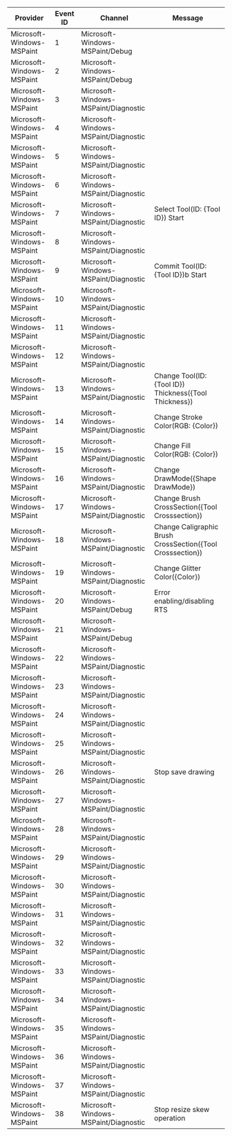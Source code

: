 Provider                   |  Event ID  |  Channel                               |  Message
---------------------------|------------|----------------------------------------|------------------------------------------------------------
Microsoft-Windows-MSPaint  |  1         |  Microsoft-Windows-MSPaint/Debug       |
Microsoft-Windows-MSPaint  |  2         |  Microsoft-Windows-MSPaint/Debug       |
Microsoft-Windows-MSPaint  |  3         |  Microsoft-Windows-MSPaint/Diagnostic  |
Microsoft-Windows-MSPaint  |  4         |  Microsoft-Windows-MSPaint/Diagnostic  |
Microsoft-Windows-MSPaint  |  5         |  Microsoft-Windows-MSPaint/Diagnostic  |
Microsoft-Windows-MSPaint  |  6         |  Microsoft-Windows-MSPaint/Diagnostic  |
Microsoft-Windows-MSPaint  |  7         |  Microsoft-Windows-MSPaint/Diagnostic  |  Select Tool(ID: {Tool ID}) Start
Microsoft-Windows-MSPaint  |  8         |  Microsoft-Windows-MSPaint/Diagnostic  |
Microsoft-Windows-MSPaint  |  9         |  Microsoft-Windows-MSPaint/Diagnostic  |  Commit Tool(ID: {Tool ID})b Start
Microsoft-Windows-MSPaint  |  10        |  Microsoft-Windows-MSPaint/Diagnostic  |
Microsoft-Windows-MSPaint  |  11        |  Microsoft-Windows-MSPaint/Diagnostic  |
Microsoft-Windows-MSPaint  |  12        |  Microsoft-Windows-MSPaint/Diagnostic  |
Microsoft-Windows-MSPaint  |  13        |  Microsoft-Windows-MSPaint/Diagnostic  |  Change Tool(ID: {Tool ID}) Thickness({Tool Thickness})
Microsoft-Windows-MSPaint  |  14        |  Microsoft-Windows-MSPaint/Diagnostic  |  Change Stroke Color(RGB: {Color})
Microsoft-Windows-MSPaint  |  15        |  Microsoft-Windows-MSPaint/Diagnostic  |  Change Fill Color(RGB: {Color})
Microsoft-Windows-MSPaint  |  16        |  Microsoft-Windows-MSPaint/Diagnostic  |  Change DrawMode({Shape DrawMode})
Microsoft-Windows-MSPaint  |  17        |  Microsoft-Windows-MSPaint/Diagnostic  |  Change Brush CrossSection({Tool Crosssection})
Microsoft-Windows-MSPaint  |  18        |  Microsoft-Windows-MSPaint/Diagnostic  |  Change Caligraphic Brush CrossSection({Tool Crosssection})
Microsoft-Windows-MSPaint  |  19        |  Microsoft-Windows-MSPaint/Diagnostic  |  Change Glitter Color({Color})
Microsoft-Windows-MSPaint  |  20        |  Microsoft-Windows-MSPaint/Debug       |  Error enabling/disabling RTS
Microsoft-Windows-MSPaint  |  21        |  Microsoft-Windows-MSPaint/Debug       |
Microsoft-Windows-MSPaint  |  22        |  Microsoft-Windows-MSPaint/Diagnostic  |
Microsoft-Windows-MSPaint  |  23        |  Microsoft-Windows-MSPaint/Diagnostic  |
Microsoft-Windows-MSPaint  |  24        |  Microsoft-Windows-MSPaint/Diagnostic  |
Microsoft-Windows-MSPaint  |  25        |  Microsoft-Windows-MSPaint/Diagnostic  |
Microsoft-Windows-MSPaint  |  26        |  Microsoft-Windows-MSPaint/Diagnostic  |  Stop save drawing
Microsoft-Windows-MSPaint  |  27        |  Microsoft-Windows-MSPaint/Diagnostic  |
Microsoft-Windows-MSPaint  |  28        |  Microsoft-Windows-MSPaint/Diagnostic  |
Microsoft-Windows-MSPaint  |  29        |  Microsoft-Windows-MSPaint/Diagnostic  |
Microsoft-Windows-MSPaint  |  30        |  Microsoft-Windows-MSPaint/Diagnostic  |
Microsoft-Windows-MSPaint  |  31        |  Microsoft-Windows-MSPaint/Diagnostic  |
Microsoft-Windows-MSPaint  |  32        |  Microsoft-Windows-MSPaint/Diagnostic  |
Microsoft-Windows-MSPaint  |  33        |  Microsoft-Windows-MSPaint/Diagnostic  |
Microsoft-Windows-MSPaint  |  34        |  Microsoft-Windows-MSPaint/Diagnostic  |
Microsoft-Windows-MSPaint  |  35        |  Microsoft-Windows-MSPaint/Diagnostic  |
Microsoft-Windows-MSPaint  |  36        |  Microsoft-Windows-MSPaint/Diagnostic  |
Microsoft-Windows-MSPaint  |  37        |  Microsoft-Windows-MSPaint/Diagnostic  |
Microsoft-Windows-MSPaint  |  38        |  Microsoft-Windows-MSPaint/Diagnostic  |  Stop resize skew operation